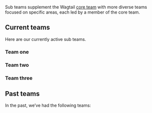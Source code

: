 Sub teams supplement the Wagtail [core team](https://github.com/wagtail/wagtail/wiki/Wagtail-core-team) with more diverse teams focused on specific areas, each led by a member of the core team.

## Current teams

Here are our currently active sub teams.

### Team one

### Team two

### Team three

## Past teams

In the past, we’ve had the following teams:
